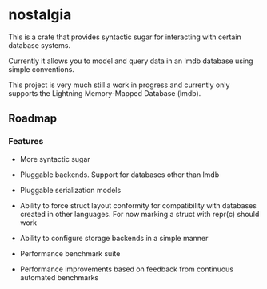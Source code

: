 nostalgia
=========

This is a crate that provides syntactic sugar for interacting with certain database systems.

Currently it allows you to model and query data in an lmdb database using simple conventions.

This project is very much still a work in progress and currently only supports the Lightning Memory-Mapped Database (lmdb).

## Roadmap

### Features

  * More syntactic sugar

  * Pluggable backends.  Support for databases other than lmdb

  * Pluggable serialization models

  * Ability to force struct layout conformity for compatibility with databases created in other languages.
    For now marking a struct with repr(c) should work

  * Ability to configure storage backends in a simple manner
  
  * Performance benchmark suite

  * Performance improvements based on feedback from continuous automated benchmarks
